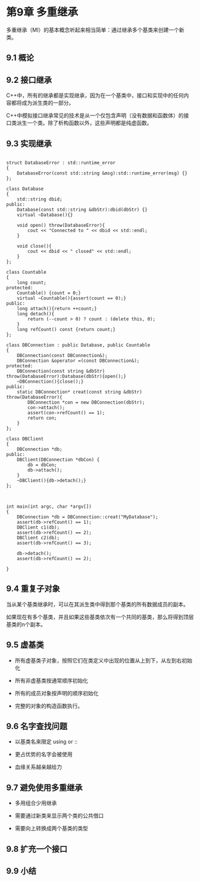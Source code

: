 # 第9章 多重继承

多重继承（MI）的基本概念听起来相当简单：通过继承多个基类来创建一个新类。

## 9.1 概论

## 9.2 接口继承

C++中，所有的继承都是实现继承，因为在一个基类中，接口和实现中的任何内容都将成为派生类的一部分。

C++中模拟接口继承常见的技术是从一个仅包含声明（没有数据和函数体）的接口类派生一个类。除了析构函数以外，这些声明都是纯虚函数。

## 9.3 实现继承

```

struct DatabaseError : std::runtime_error
{
    DatabaseError(const std::string &msg):std::runtime_error(msg) {}
};

class Database
{
    std::string dbid;
public:
    Database(const std::string &dbStr):dbid(dbStr) {}
    virtual ~Database(){}

    void open() throw(DatabaseError){
        cout << "Connected to " << dbid << std::endl;
    }

    void close(){
        cout << dbid << " closed" << std::endl;
    }
};

class Countable
{
    long count;
protected:
    Countable() {count = 0;}
    virtual ~Countable(){assert(count == 0);}
public:
    long attach(){return ++count;}
    long detach(){
        return (--count > 0) ? count : (delete this, 0);
    }
    long refCount() const {return count;}
};

class DBConnection : public Database, public Countable
{
    DBConnection(const DBConnection&);
    DBConnection &operator =(const DBConnection&);
protected:
    DBConnection(const string &dbStr) throw(DatabaseError):Database(dbStr){open();}
    ~DBConnection(){close();}
public:
    static DBConnection* creat(const string &dbStr) throw(DatabaseError){
        DBConnection *con = new DBConnection(dbStr);
        con->attach();
        assert(con->refCount() == 1);
        return con;
    }
};

class DBClient
{
    DBConnection *db;
public:
    DBClient(DBConnection *dbCon) {
        db = dbCon;
        db->attach();
    }
    ~DBClient(){db->detach();}
};



int main(int argc, char *argv[])
{
    DBConnection *db = DBConnection::creat("MyDatabase");
    assert(db->refCount() == 1);
    DBClient c1(db);
    assert(db->refCount() == 2);
    DBClient c2(db);
    assert(db->refCount() == 3);

    db->detach();
    assert(db->refCount() == 2);

}

```

## 9.4 重复子对象

当从某个基类继承时，可以在其派生类中得到那个基类的所有数据成员的副本。

如果现在有多个基类，并且如果这些基类依次有一个共同的基类，那么将得到顶层基类的n个副本。

## 9.5 虚基类

* 所有虚基类子对象，按照它们在类定义中出现的位置从上到下，从左到右初始化

* 所有非虚基类按通常顺序初始化

* 所有的成员对象按声明的顺序初始化

* 完整的对象的构造函数执行。

## 9.6 名字查找问题

* 以基类名来限定 using or ::

* 更占优势的名字会被使用

* 血缘关系越亲越给力

## 9.7 避免使用多重继承

* 多用组合少用继承

* 需要通过新类来显示两个类的公共借口

* 需要向上转换成两个基类的类型

## 9.8 扩充一个接口



## 9.9 小结
